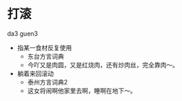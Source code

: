 # 打滚
da3 guen3
+ 指某一食材反复使用
  * 东台方言词典
  - 今吖又是肉圆，又是红烧肉，还有炒肉丝，完全靠肉～。
+ 躺着来回滚动
  * 泰州方言词典2
  - 这女将闹啊他家里去啊，睡啊在地下～。

